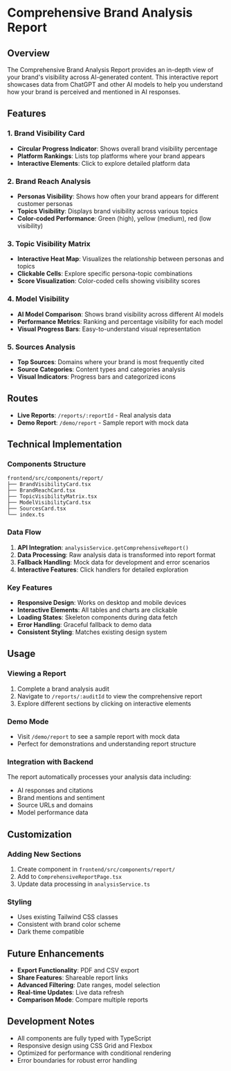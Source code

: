 # Comprehensive Brand Analysis Report

## Overview

The Comprehensive Brand Analysis Report provides an in-depth view of your brand's visibility across AI-generated content. This interactive report showcases data from ChatGPT and other AI models to help you understand how your brand is perceived and mentioned in AI responses.

## Features

### 1. Brand Visibility Card
- **Circular Progress Indicator**: Shows overall brand visibility percentage
- **Platform Rankings**: Lists top platforms where your brand appears
- **Interactive Elements**: Click to explore detailed platform data

### 2. Brand Reach Analysis
- **Personas Visibility**: Shows how often your brand appears for different customer personas
- **Topics Visibility**: Displays brand visibility across various topics
- **Color-coded Performance**: Green (high), yellow (medium), red (low visibility)

### 3. Topic Visibility Matrix
- **Interactive Heat Map**: Visualizes the relationship between personas and topics
- **Clickable Cells**: Explore specific persona-topic combinations
- **Score Visualization**: Color-coded cells showing visibility scores

### 4. Model Visibility
- **AI Model Comparison**: Shows brand visibility across different AI models
- **Performance Metrics**: Ranking and percentage visibility for each model
- **Visual Progress Bars**: Easy-to-understand visual representation

### 5. Sources Analysis
- **Top Sources**: Domains where your brand is most frequently cited
- **Source Categories**: Content types and categories analysis
- **Visual Indicators**: Progress bars and categorized icons

## Routes

- **Live Reports**: `/reports/:reportId` - Real analysis data
- **Demo Report**: `/demo/report` - Sample report with mock data

## Technical Implementation

### Components Structure
```
frontend/src/components/report/
├── BrandVisibilityCard.tsx
├── BrandReachCard.tsx
├── TopicVisibilityMatrix.tsx
├── ModelVisibilityCard.tsx
├── SourcesCard.tsx
└── index.ts
```

### Data Flow
1. **API Integration**: `analysisService.getComprehensiveReport()`
2. **Data Processing**: Raw analysis data is transformed into report format
3. **Fallback Handling**: Mock data for development and error scenarios
4. **Interactive Features**: Click handlers for detailed exploration

### Key Features
- **Responsive Design**: Works on desktop and mobile devices
- **Interactive Elements**: All tables and charts are clickable
- **Loading States**: Skeleton components during data fetch
- **Error Handling**: Graceful fallback to demo data
- **Consistent Styling**: Matches existing design system

## Usage

### Viewing a Report
1. Complete a brand analysis audit
2. Navigate to `/reports/:auditId` to view the comprehensive report
3. Explore different sections by clicking on interactive elements

### Demo Mode
- Visit `/demo/report` to see a sample report with mock data
- Perfect for demonstrations and understanding report structure

### Integration with Backend
The report automatically processes your analysis data including:
- AI responses and citations
- Brand mentions and sentiment
- Source URLs and domains
- Model performance data

## Customization

### Adding New Sections
1. Create component in `frontend/src/components/report/`
2. Add to `ComprehensiveReportPage.tsx`
3. Update data processing in `analysisService.ts`

### Styling
- Uses existing Tailwind CSS classes
- Consistent with brand color scheme
- Dark theme compatible

## Future Enhancements

- **Export Functionality**: PDF and CSV export
- **Share Features**: Shareable report links
- **Advanced Filtering**: Date ranges, model selection
- **Real-time Updates**: Live data refresh
- **Comparison Mode**: Compare multiple reports

## Development Notes

- All components are fully typed with TypeScript
- Responsive design using CSS Grid and Flexbox
- Optimized for performance with conditional rendering
- Error boundaries for robust error handling 